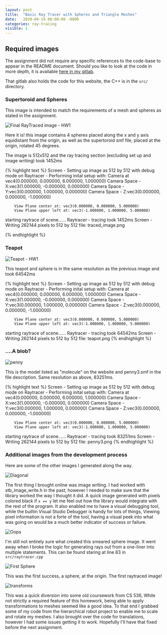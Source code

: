 ```yaml
---
layout: post
title:  "Basic Ray Tracer with Spheres and Triangle Meshes"
date:   2020-04-19 00:00:00 -0800
categories: ray-tracing
visible: 1
---
```

## Required images

The assignment did not require any specific references to the code-base to appear in the README document. Should you like to look at the code in more depth, it is available [here in my gitlab](https://gitlab.com/TaylorEllington/cs636-advanced-rendering-techniques).

That gitlab also holds the code for this website, the C++ is in the `src/` directory.

### Supertoroid and Spheres

This image is intended to match the requirements of a mesh and spheres as stated in the assignment.

![Final RayTraced image - HW1](/assets/images/hw_1/traced_image.png)

Here it is! this image contains 4 spheres placed along the x and y axis equidistant from the origin, as well as the supertoroid smf file, placed at the origin, rotated 45 degrees.

The image is 512x512 and the ray tracing section (excluding set up and image writing) took 1452ms

{% highlight text %}
Screen - Setting up image as 512 by 512 with debug mode on
Raytracer - Performing inital setup with:
        Camera at vec4(0.000000, 0.000000, 6.000000, 1.000000)
        Camera Space - X:vec3(1.000000, -0.000000, 0.000000)
        Camera Space - Y:vec3(0.000000, 1.000000, 0.000000)
        Camera Space - Z:vec3(0.000000, 0.000000, -1.000000)

        View Plane center at: vec3(0.000000, 0.000000, 5.000000)
        View Plane upper left at: vec3(-1.000000, 1.000000, 5.000000)

starting raytrace of scene......
Raytracer - tracing took 1452ms
Screen - Writing 262144 pixels to 512 by 512 file: traced_image.png

{% endhighlight %}

### Teapot
![Teapot - HW1](/assets/images/hw_1/teapot.png)

This teapot and sphere is in the same resolution as the previous image and took 64542ms

{% highlight text %}
Screen - Setting up image as 512 by 512 with debug mode on
Raytracer - Performing inital setup with:
        Camera at vec4(0.000000, 0.000000, 6.000000, 1.000000)
        Camera Space - X:vec3(1.000000, -0.000000, 0.000000)
        Camera Space - Y:vec3(0.000000, 1.000000, 0.000000)
        Camera Space - Z:vec3(0.000000, 0.000000, -1.000000)

        View Plane center at: vec3(0.000000, 0.000000, 5.000000)
        View Plane upper left at: vec3(-1.000000, 1.000000, 5.000000)

starting raytrace of scene......
Raytracer - tracing took 64542ms
Screen - Writing 262144 pixels to 512 by 512 file: teapot.png
{% endhighlight %}

### ....A blob?
![penny](/assets/images/hw_1/penny3.png)

This is the model listed as "molecule" on the website and penny3.smf in the file description. Same resolution as above, 83251ms.

{% highlight text %}
Screen - Setting up image as 512 by 512 with debug mode on
Raytracer - Performing inital setup with:
        Camera at vec4(0.000000, 0.000000, 6.000000, 1.000000)
        Camera Space - X:vec3(1.000000, -0.000000, 0.000000)
        Camera Space - Y:vec3(0.000000, 1.000000, 0.000000)
        Camera Space - Z:vec3(0.000000, 0.000000, -1.000000)

        View Plane center at: vec3(0.000000, 0.000000, 5.000000)
        View Plane upper left at: vec3(-1.000000, 1.000000, 5.000000)

starting raytrace of scene......
Raytracer - tracing took 83251ms
Screen - Writing 262144 pixels to 512 by 512 file: penny3.png
{% endhighlight %}


### Additional images from the development process
Here are some of the other images I generated along the way.

![Diagonal](/assets/images/hw_1/diag.png)

The first thing I brought online was image writing. I had worked with stb_image_write.h in the past, however I needed to make sure that the library worked the way I thought it did. A quick image generated with pixels colored black if `x == y` let me feel out how the library would integrate with the rest of the program. It also enabled me to have a visual debugging tool, while the builtin Visual Studio Debugger is handy for lots of things, Viewing pixel information is not a forte of the tool, having a visual peek into what was going on would be a much better indicator of success or failure.

![Oops](/assets/images/hw_1/oops.png)

I'm still not entirely sure what created this smeared sphere image. It went away when I broke the logic for generating rays out from a one-liner into multiple statements. This can be found staring at line 83 in `src/raytracer.cpp`

![First Sphere](/assets/images/hw_1/first_sphere.png)

This was the first success, a sphere, at the origin. The first raytraced image!

![transforms](/assets/images/hw_1/transforms.png)

This was a quick diversion into some old coursework from CS 536, While not strictly a required feature of this homework, being able to apply transformations to meshes seemed like a good idea. To that end I grabbed some of my code from the hierarchical robot project to enable me to scale and rotate my meshes. I also brought over the code for translations, however I had some issues getting it to work. Hopefully I'll have that fixed before the next assignment.

